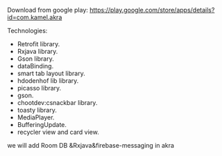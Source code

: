Download from google play: https://play.google.com/store/apps/details?id=com.kamel.akra

Technologies:
- Retrofit library.
- Rxjava library.
- Gson library.
- dataBinding.
- smart tab layout library.
- hdodenhof lib library.
- picasso library.
- gson.
- chootdev:csnackbar library.
- toasty library.
- MediaPlayer.
- BufferingUpdate.
- recycler view and card view.

we will add Room DB &Rxjava&firebase-messaging in akra
